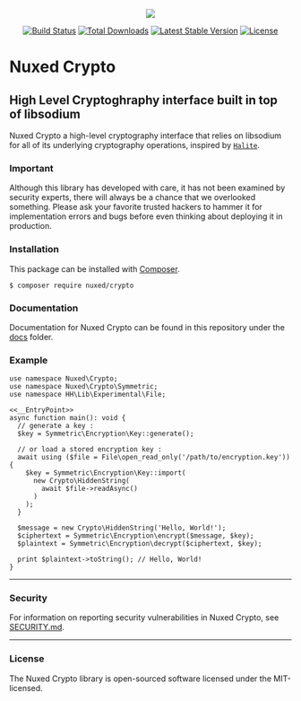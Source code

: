 <p align="center"><img src="https://avatars3.githubusercontent.com/u/45311177?s=200&v=4"></p>

<p align="center">
<a href="https://travis-ci.org/nuxed/crypto"><img src="https://travis-ci.org/nuxed/crypto.svg" alt="Build Status"></a>
<a href="https://packagist.org/packages/nuxed/crypto"><img src="https://poser.pugx.org/nuxed/crypto/d/total.svg" alt="Total Downloads"></a>
<a href="https://packagist.org/packages/nuxed/crypto"><img src="https://poser.pugx.org/nuxed/crypto/v/stable.svg" alt="Latest Stable Version"></a>
<a href="https://packagist.org/packages/nuxed/crypto"><img src="https://poser.pugx.org/nuxed/crypto/license.svg" alt="License"></a>
</p>

# Nuxed Crypto
 
## High Level Cryptoghraphy interface built in top of libsodium

Nuxed Crypto a high-level cryptography interface that relies on libsodium for all of its underlying cryptography operations, inspired by [`Halite`](https://github.com/paragonie/halite).

### Important

Although this library has developed with care, it has not been examined by security experts, there will always be a chance that we overlooked something. Please ask your favorite trusted hackers to hammer it for implementation errors and bugs before even thinking about deploying it in production.

### Installation

This package can be installed with [Composer](https://getcomposer.org).

```console
$ composer require nuxed/crypto
```

### Documentation

Documentation for Nuxed Crypto can be found in this repository under the [docs](docs/README.md) folder.

### Example

```hack
use namespace Nuxed\Crypto;
use namespace Nuxed\Crypto\Symmetric;
use namespace HH\Lib\Experimental\File;

<<__EntryPoint>>
async function main(): void {
  // generate a key :
  $key = Symmetric\Encryption\Key::generate();
  
  // or load a stored encryption key :
  await using ($file = File\open_read_only('/path/to/encryption.key')) {
    $key = Symmetric\Encryption\Key::import(
      new Crypto\HiddenString(
        await $file->readAsync()
      )
    );
  }

  $message = new Crypto\HiddenString('Hello, World!');
  $ciphertext = Symmetric\Encryption\encrypt($message, $key);
  $plaintext = Symmetric\Encryption\decrypt($ciphertext, $key);

  print $plaintext->toString(); // Hello, World!
}
```

---

### Security

For information on reporting security vulnerabilities in Nuxed Crypto, see [SECURITY.md](SECURITY.md).

---

### License

The Nuxed Crypto library is open-sourced software licensed under the MIT-licensed.
